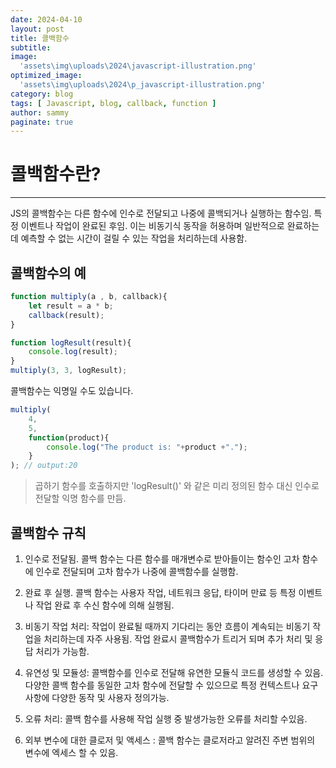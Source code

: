 ```yaml
---
date: 2024-04-10
layout: post
title: 콜백함수
subtitle:  
image: 
  'assets\img\uploads\2024\javascript-illustration.png'
optimized_image:    
  'assets\img\uploads\2024\p_javascript-illustration.png'
category: blog
tags: [ Javascript, blog, callback, function ]
author: sammy
paginate: true
---
```


# 콜백함수란?

*****
JS의 콜백함수는 다른 함수에 인수로 전달되고 나중에 콜백되거나 실행하는 함수임. 특정 이벤트나 작업이 완료된 후임. 이는 비동기식 동작을 허용하며 일반적으로 완료하는데 예측할 수 없는 시간이 걸릴 수 있는 작업을 처리하는데 사용함.

## 콜백함수의 예

```js
function multiply(a , b, callback){
    let result = a * b;
    callback(result);
}

function logResult(result){
    console.log(result);
}
multiply(3, 3, logResult);
```

콜백함수는 익명일 수도 있습니다. 
```js
multiply(
    4,
    5,
    function(product){
        console.log("The product is: "+product +".");
    }
); // output:20
```
> 곱하기 함수를 호출하지만 'logResult()' 와 같은 미리 정의된 함수 대신 인수로 전달할 익명 함수를 만듬.

## 콜백함수 규칙
1. 인수로 전달됨. 콜백 함수는 다른 함수를 매개변수로 받아들이는 함수인 고차 함수에 인수로 전달되며 고차 함수가 나중에 콜백함수를 실행함.

2. 완료 후 실행. 콜백 함수는 사용자 작업, 네트워크 응답, 타이머 만료 등 특정 이벤트나 작업 완료 후 수신 함수에 의해 실행됨.

3. 비동기 작업 처리: 작업이 완료될 때까지 기다리는 동안 흐름이 계속되는 비동기 작업을 처리하는데 자주 사용됨. 작업 완료시 콜백함수가 트리거 되며 추가 처리 및 응답 처리가 가능함.

4. 유연성 및 모듈성: 콜백함수를 인수로 전달해 유연한 모듈식 코드를 생성할 수 있음. 다양한 콜백 함수를 동일한 고차 함수에 전달할 수 있으므로 특정 컨텍스트나 요구 사항에 다양한 동작 및 사용자 정의가능.

5. 오류 처리: 콜백 함수를  사용해 작업 실행 중 발생가능한 오류를 처리할 수있음.

6. 외부 변수에 대한 클로저 및 액세스 : 콜백 함수는 클로저라고 알려진 주변 범위의 변수에 엑세스 할 수 있음. 

